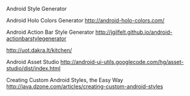 Android Style Generator          

Android Holo Colors Generator  http://android-holo-colors.com/        

Android Action Bar Style Generator http://jgilfelt.github.io/android-actionbarstylegenerator    

http://uot.dakra.lt/kitchen/       

Android Asset Studio http://android-ui-utils.googlecode.com/hg/asset-studio/dist/index.html       

Creating Custom Android Styles, the Easy Way   http://java.dzone.com/articles/creating-custom-android-styles       


